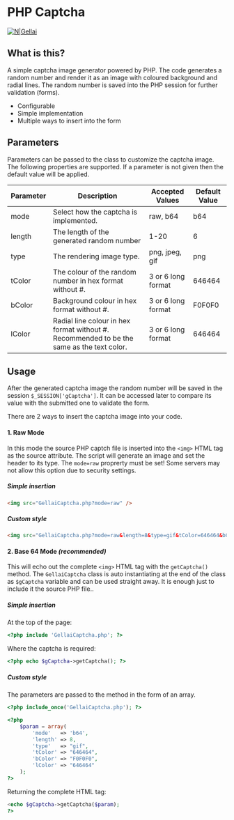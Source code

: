 # PHP Captcha

[![N|Gellai](https://www.gellai.com/wp-content/themes/gellai/images/Powered-By-Gellai.png)](https://gellai.com)

## What is this?
A simple captcha image generator powered by PHP. The code generates a random number and render it as an image with coloured background and radial lines. The random number is saved into the PHP session for further validation (forms).
  - Configurable
  - Simple implementation
  - Multiple ways to insert into the form

## Parameters

Parameters can be passed to the class to customize the captcha image. The following properties are supported. If a parameter is not given then the default value will be applied.

| Parameter | Description | Accepted Values | Default Value |
| --------- | ----------- | --------------- | ------------- |
| mode | Select how the captcha is implemented. | raw, b64 | b64 |
| length | The length of the generated random number | 1-20 | 6 |
| type | The rendering image type. | png, jpeg, gif | png |
| tColor | The colour of the random number in hex format without #. | 3 or 6 long format | 646464 |
| bColor | Background colour in hex format without #. | 3 or 6 long format | F0F0F0 |
| lColor | Radial line colour in hex format without #. Recommended to be the same as the text color. | 3 or 6 long format | 646464 |

## Usage

After the generated captcha image the random number will be saved in the session `$_SESSION['gCaptcha']`. It can be accessed later to compare its value with the submitted one to validate the form.

There are 2 ways to insert the captcha image into your code.

#### 1. Raw Mode

In this mode the source PHP captch file is inserted into the `<img>` HTML tag as the source attribute. The script will generate an image and set the header to its type. The `mode=raw` proprerty must be set! Some servers may not allow this option due to security settings.

##### Simple insertion
```html
<img src="GellaiCaptcha.php?mode=raw" />
```

##### Custom style

```html
<img src="GellaiCaptcha.php?mode=raw&length=8&type=gif&tColor=646464&bColor=F0F0F0&lColor=646464" />
```

#### 2. Base 64 Mode *(recommended)*

This will echo out the complete `<img>` HTML tag with the `getCaptcha()` method. The `GellaiCaptcha` class is auto instantiating at the end of the class as `$gCaptcha` variable and can be used straight away. It is enough just to include it the source PHP file..

##### Simple insertion

At the top of the page:
```php
<?php include 'GellaiCaptcha.php'; ?>
```

Where the captcha is required:
```php
<?php echo $gCaptcha->getCaptcha(); ?>
```

##### Custom style

The parameters are passed to the method in the form of an array.

```php
<?php include_once('GellaiCaptcha.php'); ?>

<?php
	$param = array(
		'mode'	 => 'b64',
		'length' => 8,
		'type'	 => "gif",
		'tColor' => "646464",
		'bColor' => "F0F0F0",
		'lColor' => "646464"
	);
?>
```

Returning the complete HTML tag:
```php
<echo $gCaptcha->getCaptcha($param); 
?>
```